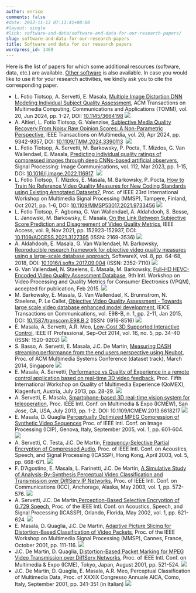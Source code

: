 ```yaml
---
author: enrico
comments: false
#date: 2013-11-13 07:11:41+00:00
#layout: single
#link: software-and-data/software-and-data-for-our-research-papers/
slug: software-and-data-for-our-research-papers
title: Software and data for our research papers
wordpress_id: 1469
---
```


Here is the list of papers for which some additional resources (software, data, etc.) are available. [Other software]({{site.baseurl}}/software-and-data/activities-within-jeg) is also available. In case you would like to use it for your research activities, we kindly ask you to cite the corresponding paper.

- L. Fotio Tiotsop, A. Servetti, E. Masala, [Multiple Image Distortion DNN Modeling Individual Subject Quality Assessment](https://doi.org/10.1145/3664198), ACM Transactions on Multimedia Computing, Communications and Applications (TOMM), vol. 20, Jun 2024, pp. 1-27, DOI: [10.1145/3664198](https://doi.org/10.1145/3664198)  [![]({{site.baseurl}}/res/2013/11/go_icon_mini.png)](http://media.polito.it/MD-AIOs)
- A. Altieri, L. Fotio Tiotsop, G. Valenzise, [Subjective Media Quality Recovery From Noisy Raw Opinion Scores: A Non-Parametric Perspective](https://doi.org/10.1109/TMM.2024.3390113), IEEE Transactions on Multimedia, vol. 26, Apr 2024, pp. 9342-9357, DOI: [10.1109/TMM.2024.3390113](https://doi.org/10.1109/TMM.2024.3390113)  [![]({{site.baseurl}}/res/2013/11/go_icon_mini.png)](http://media.polito.it/ESQR)
- L. Fotio Tiotsop, A. Servetti, M. Barkowsky, P. Pocta, T. Mizdos, G. Van Wallendael, E. Masala, [Predicting individual quality ratings of compressed images through deep CNNs-based artificial observers]({{site.baseurl}}/res/2023/01/Fotio_SPIC2023_author_version.pdf), Signal Processing: Image Communications, vol. 112, Mar 2023, pp. 1-15, DOI: [10.1016/j.image.2022.116917](https://doi.org/10.1016/j.image.2022.116917)  [![]({{site.baseurl}}/res/2013/11/go_icon_mini.png)](http://media.polito.it/AIobservers)
- L. Fotio Tiotsop, T. Mizdos, E. Masala, M. Barkowsky, P. Pocta, [How to Train No Reference Video Quality Measures for New Coding Standards using Existing Annotated Datasets?](http://hdl.handle.net/11583/2924852), Proc. of IEEE 23rd International Workshop on Multimedia Signal Processing (MMSP), Tampere, Finland, Oct 2021, pp. 1-6, DOI: [10.1109/MMSP53017.2021.9733456](https://doi.org/10.1109/MMSP53017.2021.9733456) [![]({{site.baseurl}}/res/2013/11/go_icon_mini.png)](http://media.polito.it/its4s)
- L. Fotio Tiotsop, F. Agboma, G. Van Wallendael, A. Aldahdooh, S. Bosse, L. Janowski, M. Barkowsky, E. Masala,
  [On the Link Between Subjective Score Prediction and Disagreement of Video Quality Metrics](http://dx.doi.org/10.1109/ACCESS.2021.3127395),
  IEEE Access, vol. 9, Nov 2021, pp. 152923-152937, DOI: [10.1109/ACCESS.2021.3127395](http://dx.doi.org/10.1109/ACCESS.2021.3127395) (ISSN: 2169-3536) [![]({{site.baseurl}}/res/2013/11/go_icon_mini.png)](https://vqegjeg.github.io/jeg-hybrid/resources)
- A. Aldahdooh, E. Masala, G. Van Wallendael, M. Barkowsky,
  [Reproducible research framework for objective video quality measures using a large-scale database approach](http://dx.doi.org/10.1016/j.softx.2017.09.004),
  SoftwareX, vol. 8, pp. 64-68, 2018, DOI: [10.1016/j.softx.2017.09.004](http://dx.doi.org/10.1016/j.softx.2017.09.004) (ISSN: 2352-7110) [![]({{site.baseurl}}/res/2013/11/go_icon_mini.png)](https://github.com/ElsevierSoftwareX/SOFTX-D-17-00069)
- G. Van Vallendael, N. Staelens, E. Masala, M. Barkowsky,
  [Full-HD HEVC-Encoded Video Quality Assessment Database](https://hal.archives-ouvertes.fr/hal-01149347),
  9th Intl. Workshop on Video Processing and Quality Metrics for Consumer Electronics (VPQM), accepted for publication, Feb 2015. [![]({{site.baseurl}}/res/2013/11/go_icon_mini.png)]({{site.baseurl}}/software-and-data/activities-within-jeg)
- M. Barkowsky, E. Masala, G. Van Wallendael, K. Brunnstrom, N. Staelens, P. Le Callet, [Objective Video Quality Assessment - Towards large scale video database enhanced model development](http://search.ieice.org/bin/summary.php?id=e98-b_1_2), IEICE Transactions on Communications, vol. E98-B, n. 1, pp. 2-11, Jan 2015, DOI: [10.1587/transcom.E98.B.2](http://dx.doi.org/10.1587/transcom.E98.B.2) (ISSN: 0916-8516) [![]({{site.baseurl}}/res/2013/11/go_icon_mini.png)]({{site.baseurl}}/software-and-data/activities-within-jeg)
- E. Masala, A. Servetti, A.R. Meo, [Low-Cost 3D Supported Interactive Control]({{site.baseurl}}/res/2011/02/Masala_IEEE_IT_Professional_author_copy.pdf), IEEE IT Professional, Sep-Oct 2014, vol. 16, no. 5, pp. 34-40 (ISSN: 1520-9202) [![]({{site.baseurl}}/res/2013/11/go_icon_mini.png)]({{site.baseurl}}/the-future-is-now-present-in-3d-low-cost-3d-supported-interactive-control)
- S. Basso, A. Servetti, E. Masala, J.C. De Martin, [Measuring DASH streaming performance from the end users perspective using Neubot]({{site.baseurl}}/res/2011/02/Basso_Neubot_ACMMMSys2014_author_copy.pdf), Proc. of ACM Multimedia Systems Conference (dataset track), March 2014, Singapore [![]({{site.baseurl}}/res/2013/11/go_icon_mini.png)]({{site.baseurl}}/measuring-dash-streaming-performance-from-the-end-users-perspective-using-neubot)
- E. Masala, A. Servetti, [Performance vs Quality of Experience in a remote control application based on real-time 3D video feedback]({{site.baseurl}}/res/2011/02/qomex2013_masala_servetti_lowdelay3Dtelecontrol_authorcopy.pdf), Proc. Fifth International Workshop on Quality of Multimedia Experience (QoMEX), Klagenfurt, Austria, July 2013, pp. 28-29. [![]({{site.baseurl}}/res/2013/11/go_icon_mini.png)]({{site.baseurl}}/performance-vs-qoe-in-a-remote-control-application-based-on-real-time-3d-video-feedback)
- A. Servetti, E. Masala, [Smartphone-based 3D real-time vision system for teleoperation]({{site.baseurl}}/res/2011/02/Servetti_Masala_LowDelayVideo_ICME2013.pdf), Proc. IEEE Intl. Conf. on Multimedia & Expo (ICMEW), San Jose, CA, USA, July 2013, pp. 1-2. DOI: 10.1109/ICMEW.2013.6618217 [![]({{site.baseurl}}/res/2013/11/go_icon_mini.png)]({{site.baseurl}}/smartphone-based-3d-real-time-vision-system-for-teleoperation)
- E. Masala, D. Quaglia
  [Perceptually Optimized MPEG Compression of Synthetic Video Sequences]({{site.baseurl}}/res/2011/02/masala_icip2005.pdf)
  Proc. of IEEE Intl. Conf. on Image Processing (ICIP), Genova, Italy, September 2005, vol. 1, pp. 601-604. [![]({{site.baseurl}}/res/2013/11/go_icon_mini.png)](http://media.polito.it/perceptual3d)
- A. Servetti, C. Testa, J.C. De Martin, [Frequency-Selective Partial Encryption of Compressed Audio]({{site.baseurl}}/res/2011/02/Servetti_FrequencySelectivePartialEncryptionOfCompressedAudio_ProcICASSP_2003.pdf), Proc. of IEEE Intl. Conf. on Acoustics, Speech, and Signal Processing (ICASSP), Hong Kong, April 2003, vol. 5, pp. 668-671. [![]({{site.baseurl}}/res/2013/11/go_icon_mini.png)](http://media.polito.it/icassp03)
- F. D’Agostino, E. Masala, L. Farinetti, J.C. De Martin, [A Simulative Study of Analysis-By-Synthesis Perceptual Video Classification and Transmission over DiffServ IP Networks]({{site.baseurl}}/res/2011/02/dagostino_masala_icc2003.pdf), Proc. of IEEE Intl. Conf. on Communications (ICC), Anchorage, Alaska, May 2003, vol. 1, pp. 572-576. [![]({{site.baseurl}}/res/2013/11/go_icon_mini.png)](http://media.polito.it/icc2003)
- A. Servetti, J.C. De Martin,[Perception-Based Selective Encryption of G.729 Speech]({{site.baseurl}}/res/2011/02/Servetti_ICASSP2002.pdf), Proc. of the IEEE Intl. Conf. on Acoustics, Speech, and Signal Processing (ICASSP), Orlando, Florida, May 2002, vol. 1, pp. 621-624. [![]({{site.baseurl}}/res/2013/11/go_icon_mini.png)](http://media.polito.it/cryptovoice)
- E. Masala, D. Quaglia, J.C. De Martin, [Adaptive Picture Slicing for Distortion-Based Classification of Video Packets]({{site.baseurl}}/res/2011/02/Masala_MMSP2001.pdf), Proc. of the IEEE Workshop on Multimedia Signal Processing (MMSP), Cannes, France, October 2001, pp. 111-116. [![]({{site.baseurl}}/res/2013/11/go_icon_mini.png)](http://media.polito.it/mmsp2001)
- J.C. De Martin, D. Quaglia, [Distortion-Based Packet Marking for MPEG Video Transmission over DiffServ Networks]({{site.baseurl}}/res/2011/02/P320.pdf), Proc. of IEEE Intl. Conf. on Multimedia & Expo (ICME), Tokyo, Japan, August 2001, pp. 521-524. [![]({{site.baseurl}}/res/2013/11/go_icon_mini.png)](http://media.polito.it/icme2001)
- J.C. De Martin, D. Quaglia, E. Masala, A.R. Meo, Perceptual Classification of Multimedia Data, Proc. of XXXIX Congresso Annuale AICA, Como, Italy, September 2001, pp. 341-351 (in Italian) [![]({{site.baseurl}}/res/2013/11/go_icon_mini.png) ](http://media.polito.it/aica2001)
